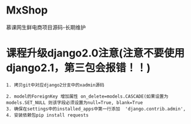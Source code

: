 # MxShop
慕课网生鲜电商项目源码-长期维护

# 课程升级django2.0注意(注意不要使用django2.1，第三包会报错！！)
	
	1. 拷贝git中对应django2分支中的xadmin源码
	
    2. model的ForeignKey 增加属性 on_delete=models.CASCADE(如果设置为models.SET_NULL 则该字段必须设置为null=True, blank=True
	3. 确保在settings中的installed_apps中第一行添加  'django.contrib.admin',
    4. 安装依赖包pip install requests
	
